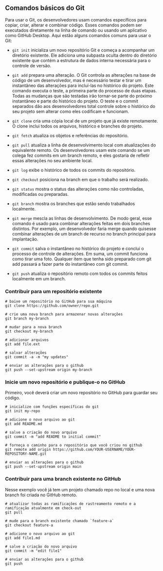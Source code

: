 ## Comandos básicos do Git

Para usar o Git, os desenvolvedores usam comandos específicos para copiar, criar, alterar e combinar código. Esses comandos podem ser executados diretamente na linha de comando ou usando um aplicativo como GitHub Desktop. Aqui estão alguns comandos comuns para usar o Git:

- `git init` inicializa um novo repositório Git e começa a acompanhar um diretório existente. Ele adiciona uma subpasta oculta dentro do diretório existente que contém a estrutura de dados interna necessária para o controle de versão.

- `git add` prepara uma alteração. O Git controla as alterações na base de código de um desenvolvedor, mas é necessário testar e tirar um instantâneo das alterações para incluí-las no histórico do projeto. Este comando executa o teste, a primeira parte do processo de duas etapas. Todas as mudanças que são testadas irão tornar-se parte do próximo instantâneo e parte do histórico do projeto. O teste e o commit separados dão aos desenvolvedores total controle sobre o histórico do seu projeto sem alterar como eles codificam e funcionam.

- `git clone` cria uma cópia local de um projeto que já existe remotamente. O clone inclui todos os arquivos, histórico e branches do projeto.

- `git fetch` atualiza os objetos e referências do repositório.

- `git pull` atualiza a linha de desenvolvimento local com atualizações do equivalente remoto. Os desenvolvedores usam este comando se um colega fez commits em um branch remoto, e eles gostaria de refletir essas alterações no seu ambiente local.

- `git log` exibe o histórico de todos os commits do repositório.

- `git checkout` posiciona na branch em que o trabalho será realizado.

- `git status` mostra o status das alterações como não controladas, modificadas ou preparadas.

- `git branch` mostra os branches que estão sendo trabalhados localmente.

- `git merge` mescla as linhas de desenvolvimento. De modo geral, esse comando é usado para combinar alterações feitas em dois branches distintos. Por exemplo, um desenvolvedor faria merge quando quisesse combinar alterações de um branch de recurso no branch principal para implantação.

- `git commit` salva o instantâneo no histórico do projeto e conclui o processo de controle de alterações. Em suma, um commit funciona como tirar uma foto. Qualquer item que tenha sido preparado com git add passará a fazer parte do instantâneo com git commit.

- `git push` atualiza o repositório remoto com todos os commits feitos localmente em um branch.

### Contribuir para um repositório existente
```
# baixe um repositório no GitHub para sua máquina
git clone https://github.com/owner/repo.git

# crie uma nova branch para armazenar novas alterações
git branch my-branch

# mudar para a nova branch
git checkout my-branch

# adicionar arquivos
git add file.ext

# salvar alterações
git commit -a -m "my updates"

# enviar as alterações para o github
git push --set-upstream origin my-branch
```

### Inicie um novo repositório e publique-o no GitHub
Primeiro, você deverá criar um novo repositório no GitHub para guardar seu código.
```
# inicialize com funções específicas do git
git init my-repo

# adicione o novo arquivo ao git
git add README.md

# salve a criação do novo arquivo
git commit -m "add README to initial commit"

# forneça o caminho para o repositório que você criou no github
git remote add origin https://github.com/YOUR-USERNAME/YOUR-REPOSITORY-NAME.git

# enviar as alterações para o github
git push --set-upstream origin main
```

### Contribuir para uma branch existente no GitHub
Nesse exemplo você já tem um projeto chamado repo no local e uma nova branch foi criada no GitHub remoto.
```
# atualizar todas as ramificações de rastreamento remoto e a ramificação atualmente em check-out
git pull

# mude para o branch existente chamado `feature-a`
git checkout feature-a

# adicione o novo arquivo ao git
git add file1.md

# salve a criação do novo arquivo
git commit -m "edit file1"

# enviar as alterações para o github
git push
```
